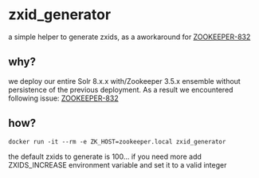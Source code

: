 # zxid_generator 

a simple helper to generate zxids, as a aworkaround for [ZOOKEEPER-832](https://issues.apache.org/jira/browse/ZOOKEEPER-832)

## why?
we deploy our entire Solr 8.x.x with/Zookeeper 3.5.x ensemble without persistence of the previous deployment.
As a result we encountered following issue: [ZOOKEEPER-832](https://issues.apache.org/jira/browse/ZOOKEEPER-832)

## how?

`docker run -it --rm -e ZK_HOST=zookeeper.local zxid_generator`

the default zxids to generate is 100...
if you need more add ZXIDS_INCREASE environment variable and set it to a valid integer